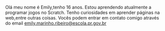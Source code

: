 Olá meu nome é Emily,tenho 16 anos.
Estou aprendendo atualmente a programar jogos no Scratch.
Tenho curiosidades em aprender páginas na web,entre outras coisas.
Vocês podem entrar em contato comigo através do email emily.marinho.ribeiro@escola.pr.gov.br
